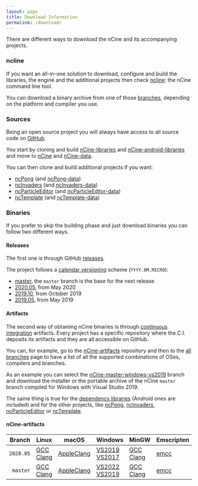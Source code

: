 ```yaml
---
layout: page
title: Download Information
permalink: /download/
---
```


There are different ways to download the nCine and its accompanying projects.

### ncline

If you want an all-in-one solution to download, configure and build the libraries, the engine and the additional projects then check [ncline](https://github.com/nCine/ncline): the nCine command line tool.

You can download a binary archive from one of those [branches](https://github.com/nCine/ncline-artifacts/branches/all), depending on the platform and compiler you use.

### Sources

Being an open source project you will always have access to all source code on [GitHub](https://github.com/nCine).

You start by cloning and build [nCine-libraries](https://github.com/nCine/nCine-libraries) and [nCine-android-libraries](https://github.com/nCine/nCine-android-libraries) and move to [nCine](https://github.com/nCine/nCine) and [nCine-data](https://github.com/nCine/nCine-data).

You can then clone and build additional projects if you want:
- [ncPong](https://github.com/nCine/ncPong) (and [ncPong-data](https://github.com/nCine/ncPong-data))
- [ncInvaders](https://github.com/nCine/ncInvaders) (and [ncInvaders-data](https://github.com/nCine/ncInvaders-data))
- [ncParticleEditor](https://github.com/nCine/ncParticleEditor) (and [ncParticleEditor-data](https://github.com/nCine/ncParticleEditor-data))
- [ncTemplate](https://github.com/nCine/ncTemplate) (and [ncTemplate-data](https://github.com/nCine/ncTemplate-data))

### Binaries

If you prefer to skip the building phase and just download binaries you can follow two different ways.

#### Releases

The first one is through GitHub [releases](https://github.com/nCine/nCine/releases).

The project follows a [calendar versioning](https://calver.org/) scheme (`YYYY.0M.MICRO`):

- [master](/download-master), the `master` branch is the base for the next release
- [2020.05](/download-202005), from May 2020
- [2019.10](/download-201910), from October 2019
- [2019.05](/download-201905), from May 2019

#### Artifacts

The second way of obtaining nCine binaries is through [continuous integration](/ci/) artifacts.
Every project has a specific repository where the C.I. deposits its artifacts and they are all accessible on GitHub.

You can, for example, go to the [nCine-artifacts](https://github.com/nCine/nCine-artifacts/) repository and then to the [all branches](https://github.com/nCine/nCine-artifacts/branches/all) page to have a list of all the supported combinations of OSes, compilers and branches.

As an example you can select the [nCine-master-windows-vs2019](https://github.com/nCine/nCine-artifacts/tree/nCine-master-windows-vs2019) branch and download the installer or the portable archive of the nCine `master` branch compiled for Windows with Visual Studio 2019.

The same thing is true for the [dependency libraries](https://github.com/nCine/nCine-libraries-artifacts/branches/all) (Android ones are included) and for the other projects, like [ncPong](https://github.com/nCine/ncPong-artifacts/branches/all), [ncInvaders](https://github.com/nCine/ncInvaders-artifacts/branches/all), [ncParticleEditor](https://github.com/nCine/ncParticleEditor-artifacts/branches/all) or [ncTemplate](https://github.com/nCine/ncTemplate-artifacts/branches/all).

#### nCine-artifacts

|Branch|Linux|macOS|Windows|MinGW|Emscripten|
|-----:|-----|-----|-------|-----|----------|
|`2020.05`|[GCC](https://github.com/nCine/nCine-artifacts/tree/nCine-2020.05-linux-gcc) [Clang](https://github.com/nCine/nCine-artifacts/tree/nCine-2020.05-linux-clang)|[AppleClang](https://github.com/nCine/nCine-artifacts/tree/nCine-2020.05-darwin-appleclang)|[VS2019](https://github.com/nCine/nCine-artifacts/tree/nCine-2020.05-windows-vs2019) [VS2017](https://github.com/nCine/nCine-artifacts/tree/nCine-2020.05-windows-vs2017)|[GCC](https://github.com/nCine/nCine-artifacts/tree/nCine-2020.05-mingw64-gcc) [Clang](https://github.com/nCine/nCine-artifacts/tree/nCine-2020.05-mingw64-clang)|[emcc](https://github.com/nCine/nCine-artifacts/tree/nCine-2020.05-emscripten-emcc)|
|`master`|[GCC](https://github.com/nCine/nCine-artifacts/tree/nCine-master-linux-gcc) [Clang](https://github.com/nCine/nCine-artifacts/tree/nCine-master-linux-clang)|[AppleClang](https://github.com/nCine/nCine-artifacts/tree/nCine-master-darwin-appleclang)|[VS2022](https://github.com/nCine/nCine-artifacts/tree/nCine-master-windows-vs2022) [VS2019](https://github.com/nCine/nCine-artifacts/tree/nCine-master-windows-vs2019)|[GCC](https://github.com/nCine/nCine-artifacts/tree/nCine-master-mingw64-gcc) [Clang](https://github.com/nCine/nCine-artifacts/tree/nCine-master-mingw64-clang)|[emcc](https://github.com/nCine/nCine-artifacts/tree/nCine-master-emscripten-emcc)|
